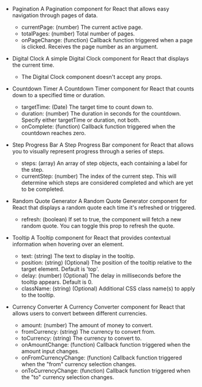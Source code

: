 - Pagination
  A Pagination component for React that allows easy navigation through pages of data.

  - currentPage: (number) The current active page.
  - totalPages: (number) Total number of pages.
  - onPageChange: (function) Callback function triggered when a page is clicked. Receives the page number as an argument.

- Digital Clock
  A simple Digital Clock component for React that displays the current time.

  - The Digital Clock component doesn't accept any props.

- Countdown Timer
  A Countdown Timer component for React that counts down to a specified time or duration.

  - targetTime: (Date) The target time to count down to.
  - duration: (number) The duration in seconds for the countdown. Specify either targetTime or duration, not both.
  - onComplete: (function) Callback function triggered when the countdown reaches zero.

- Step Progress Bar
  A Step Progress Bar component for React that allows you to visually represent progress through a series of steps.

  - steps: (array) An array of step objects, each containing a label for the step.
  - currentStep: (number) The index of the current step. This will determine which steps are considered completed and which are yet to be completed.

- Random Quote Generator
  A Random Quote Generator component for React that displays a random quote each time it's refreshed or triggered.
  - refresh: (boolean) If set to true, the component will fetch a new random quote. You can toggle this prop to refresh the quote.
- Tooltip
  A Tooltip component for React that provides contextual information when hovering over an element.
  - text: (string) The text to display in the tooltip.
  - position: (string) (Optional) The position of the tooltip relative to the target element. Default is 'top'.
  - delay: (number) (Optional) The delay in milliseconds before the tooltip appears. Default is 0.
  - className: (string) (Optional) Additional CSS class name(s) to apply to the tooltip.
- Currency Converter
  A Currency Converter component for React that allows users to convert between different currencies.
  - amount: (number) The amount of money to convert.
  - fromCurrency: (string) The currency to convert from.
  - toCurrency: (string) The currency to convert to.
  - onAmountChange: (function) Callback function triggered when the amount input changes.
  - onFromCurrencyChange: (function) Callback function triggered when the "from" currency selection changes.
  - onToCurrencyChange: (function) Callback function triggered when the "to" currency selection changes.
